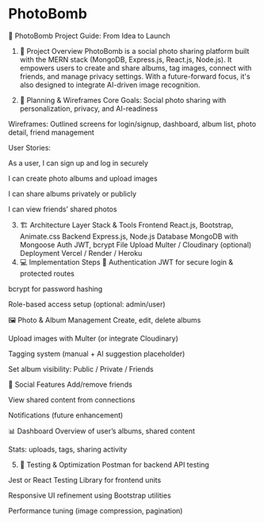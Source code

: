 # PhotoBomb

📸 PhotoBomb Project Guide: From Idea to Launch
1. 🎯 Project Overview
PhotoBomb is a social photo sharing platform built with the MERN stack (MongoDB, Express.js, React.js, Node.js). It empowers users to create and share albums, tag images, connect with friends, and manage privacy settings. With a future-forward focus, it's also designed to integrate AI-driven image recognition.

2. 🧠 Planning & Wireframes
Core Goals: Social photo sharing with personalization, privacy, and AI-readiness

Wireframes: Outlined screens for login/signup, dashboard, album list, photo detail, friend management

User Stories:

As a user, I can sign up and log in securely

I can create photo albums and upload images

I can share albums privately or publicly

I can view friends’ shared photos

3. 🏗️ Architecture
Layer	Stack & Tools
Frontend	React.js, Bootstrap, Animate.css
Backend	Express.js, Node.js
Database	MongoDB with Mongoose
Auth	JWT, bcrypt
File Upload	Multer / Cloudinary (optional)
Deployment	Vercel / Render / Heroku
4. 💻 Implementation Steps
🔐 Authentication
JWT for secure login & protected routes

bcrypt for password hashing

Role-based access setup (optional: admin/user)

🖼️ Photo & Album Management
Create, edit, delete albums

Upload images with Multer (or integrate Cloudinary)

Tagging system (manual + AI suggestion placeholder)

Set album visibility: Public / Private / Friends

👥 Social Features
Add/remove friends

View shared content from connections

Notifications (future enhancement)

📊 Dashboard
Overview of user’s albums, shared content

Stats: uploads, tags, sharing activity

5. 🧪 Testing & Optimization
Postman for backend API testing

Jest or React Testing Library for frontend units

Responsive UI refinement using Bootstrap utilities

Performance tuning (image compression, pagination)
